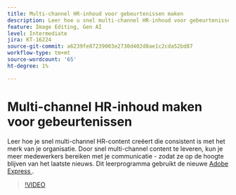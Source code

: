 ```yaml
---
title: Multi-channel HR-inhoud voor gebeurtenissen maken
description: Leer hoe u snel multi-channel HR-inhoud voor gebeurtenissen kunt maken
feature: Image Editing, Gen AI
level: Intermediate
jira: KT-16224
source-git-commit: a6239fe87239003e2730d402d8ae1c2cda52bd87
workflow-type: tm+mt
source-wordcount: '65'
ht-degree: 1%

---
```


# Multi-channel HR-inhoud maken voor gebeurtenissen

Leer hoe je snel multi-channel HR-content creëert die consistent is met het merk van je organisatie. Door snel multi-channel content te leveren, kun je meer medewerkers bereiken met je communicatie - zodat ze op de hoogte blijven van het laatste nieuws. Dit leerprogramma gebruikt de nieuwe [ Adobe Express ](https://www.adobe.com/express/).

>[!VIDEO](https://video.tv.adobe.com/v/3434597?quality=12&learn=on&hidetitle=true)
